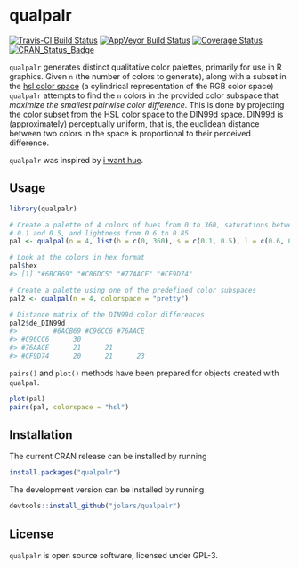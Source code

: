
<!-- README.md is generated from README.Rmd. Please edit that file -->
qualpalr
========

[![Travis-CI Build Status](https://travis-ci.org/jolars/qualpalr.svg?branch=master)](https://travis-ci.org/jolars/qualpalr) [![AppVeyor Build Status](https://ci.appveyor.com/api/projects/status/github/jolars/qualpalr?branch=master&svg=true)](https://ci.appveyor.com/project/jolars/qualpalr) [![Coverage Status](https://codecov.io/github/jolars/qualpalr/coverage.svg?branch=master)](https://codecov.io/github/jolars/qualpalr?branch=master) [![CRAN\_Status\_Badge](http://www.r-pkg.org/badges/version/qualpalr)](http://cran.r-project.org/package=qualpalr)

`qualpalr` generates distinct qualitative color palettes, primarily for use in R graphics. Given `n` (the number of colors to generate), along with a subset in the [hsl color space](https://en.wikipedia.org/wiki/HSL_and_HSV) (a cylindrical representation of the RGB color space) `qualpalr` attempts to find the `n` colors in the provided color subspace that *maximize the smallest pairwise color difference*. This is done by projecting the color subset from the HSL color space to the DIN99d space. DIN99d is (approximately) perceptually uniform, that is, the euclidean distance between two colors in the space is proportional to their perceived difference.

`qualpalr` was inspired by [i want hue](http://tools.medialab.sciences-po.fr/iwanthue/).

Usage
-----

``` r
library(qualpalr)

# Create a palette of 4 colors of hues from 0 to 360, saturations between
# 0.1 and 0.5, and lightness from 0.6 to 0.85
pal <- qualpal(n = 4, list(h = c(0, 360), s = c(0.1, 0.5), l = c(0.6, 0.85)))

# Look at the colors in hex format
pal$hex
#> [1] "#6BCB69" "#C86DC5" "#77AACE" "#CF9D74"

# Create a palette using one of the predefined color subspaces
pal2 <- qualpal(n = 4, colorspace = "pretty")

# Distance matrix of the DIN99d color differences
pal2$de_DIN99d
#>         #6ACB69 #C96CC6 #76AACE
#> #C96CC6      30                
#> #76AACE      21      21        
#> #CF9D74      20      21      23
```

`pairs()` and `plot()` methods have been prepared for objects created with `qualpal`.

``` r
plot(pal)
pairs(pal, colorspace = "hsl")
```

Installation
------------

The current CRAN release can be installed by running

``` r
install.packages("qualpalr")
```

The development version can be installed by running

``` r
devtools::install_github("jolars/qualpalr")
```

License
-------

`qualpalr` is open source software, licensed under GPL-3.
